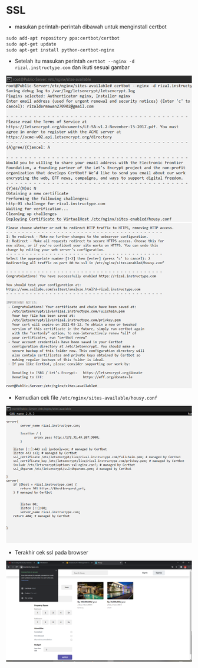 # SSL

- masukan perintah-perintah dibawah untuk menginstall certbot

```
sudo add-apt repository ppa:certbot/certbot
sudo apt-get update
sudo apt-get install python-certbot-nginx
```
- Setelah itu masukan perintah `certbot --nginx -d rizal.instructype.com` dan ikuti sesuai gambar

![text](assets/01.PNG)
![text](assets/02.PNG)

- Kemudian cek file `/etc/nginx/sites-available/housy.conf`

![text](assets/03.PNG)

- Terakhir cek ssl pada browser

![text](assets/04.PNG)